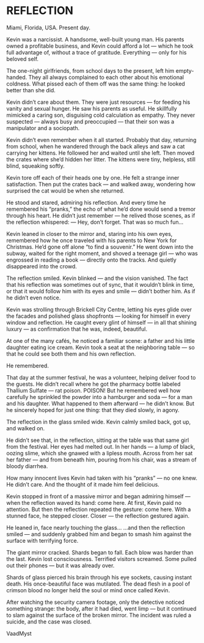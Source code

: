 # REFLECTION


Miami, Florida, USA. Present day.

Kevin was a narcissist.
A handsome, well-built young man.
His parents owned a profitable business, and Kevin could afford a lot — which he took full advantage of, without a trace of gratitude. Everything — only for his beloved self.

The one-night girlfriends, from school days to the present, left him empty-handed. They all always complained to each other about his emotional coldness. What pissed each of them off was the same thing: he looked better than she did.

Kevin didn’t care about them. They were just resources — for feeding his vanity and sexual hunger.
He saw his parents as useful. He skillfully mimicked a caring son, disguising cold calculation as empathy.
They never suspected — always busy and preoccupied — that their son was a manipulator and a sociopath.

Kevin didn’t even remember when it all started.
Probably that day, returning from school, when he wandered through the back alleys and saw a cat carrying her kittens.
He followed her and waited until she left. Then moved the crates where she’d hidden her litter. The kittens were tiny, helpless, still blind, squeaking softly.

Kevin tore off each of their heads one by one.
He felt a strange inner satisfaction. Then put the crates back — and walked away, wondering how surprised the cat would be when she returned.

He stood and stared, admiring his reflection.
And every time he remembered his “pranks,” the echo of what he’d done would send a tremor through his heart.
He didn’t just remember — he relived those scenes, as if the reflection whispered:
— Hey, don’t forget. That was so much fun…

Kevin leaned in closer to the mirror and, staring into his own eyes, remembered how he once traveled with his parents to New York for Christmas.
He’d gone off alone “to find a souvenir.”
He went down into the subway, waited for the right moment, and shoved a teenage girl — who was engrossed in reading a book — directly onto the tracks. And quietly disappeared into the crowd.

The reflection smiled.
Kevin blinked — and the vision vanished.
The fact that his reflection was sometimes out of sync, that it wouldn’t blink in time, or that it would follow him with its eyes and smile — didn’t bother him. As if he didn’t even notice.

Kevin was strolling through Brickell City Centre, letting his eyes glide over the facades and polished glass shopfronts — looking for himself in every window and reflection.
He caught every glint of himself — in all that shining luxury — as confirmation that he was, indeed, beautiful.

At one of the many cafés, he noticed a familiar scene: a father and his little daughter eating ice cream.
Kevin took a seat at the neighboring table — so that he could see both them and his own reflection.

He remembered.

That day at the summer festival, he was a volunteer, helping deliver food to the guests.
He didn’t recall where he got the pharmacy bottle labeled Thallium Sulfate — rat poison. POISON!
But he remembered well how carefully he sprinkled the powder into a hamburger and soda — for a man and his daughter.
What happened to them afterward — he didn’t know.
But he sincerely hoped for just one thing: that they died slowly, in agony.

The reflection in the glass smiled wide.
Kevin calmly smiled back, got up, and walked on.

He didn’t see that, in the reflection, sitting at the table was that same girl from the festival.
Her eyes had melted out. In her hands — a lump of black, oozing slime, which she gnawed with a lipless mouth.
Across from her sat her father — and from beneath him, pouring from his chair, was a stream of bloody diarrhea.

How many innocent lives Kevin had taken with his “pranks” — no one knew.
He didn’t care. And the thought of it made him feel delicious.

Kevin stopped in front of a massive mirror and began admiring himself — when the reflection waved its hand: come here.
At first, Kevin paid no attention.
But then the reflection repeated the gesture: come here.
With a stunned face, he stepped closer.
Closer — the reflection gestured again.

He leaned in, face nearly touching the glass…
…and then the reflection smiled — and suddenly grabbed him
and began to smash him against the surface with terrifying force.

The giant mirror cracked. Shards began to fall.
Each blow was harder than the last. Kevin lost consciousness.
Terrified visitors screamed. Some pulled out their phones — but it was already over.

Shards of glass pierced his brain through his eye sockets, causing instant death.
His once-beautiful face was mutilated.
The dead flesh in a pool of crimson blood no longer held the soul or mind once called Kevin.

After watching the security camera footage, only the detective noticed something strange:
the body, after it had died, went limp — but it continued to slam against the surface of the broken mirror.
The incident was ruled a suicide, and the case was closed.


VaadMyst 
